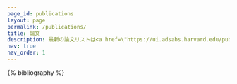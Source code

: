 ```yaml
---
page_id: publications
layout: page
permalink: /publications/
title: 論文
description: 最新の論文リストは<a href=\"https://ui.adsabs.harvard.edu/public-libraries/e1XvdN4yTZK3_QI5SHf3fA\">こちらから</a>
nav: true
nav_order: 1
---
```


<!-- _pages/publications.md -->
<div class="publications">

{% bibliography %}

</div>
